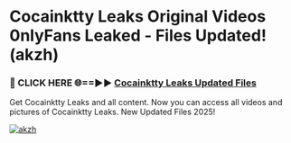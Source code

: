 # Cocainktty Leaks Original Videos 0nlyFans Leaked - Files Updated! (akzh)

<h3>🔴 CLICK HERE 🌐==►► <a href="https://tinyurl.com/2m67pmp6" rel="nofollow">Cocainktty Leaks Updated Files</a></h3>

Get Cocainktty Leaks and all content. Now you can access all videos and pictures of Cocainktty Leaks. New Updated Files 2025!

[![akzh](https://i.imgur.com/H4QAA4z.gif)](https://tinyurl.com/2m67pmp6)